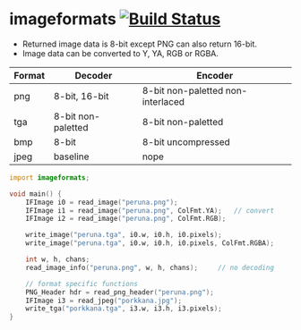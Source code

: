 # imageformats  [![Build Status](https://travis-ci.org/lgvz/imageformats.svg)](https://travis-ci.org/lgvz/imageformats)

- Returned image data is 8-bit except PNG can also return 16-bit.
- Image data can be converted to Y, YA, RGB or RGBA.

| Format | Decoder            | Encoder                           |
| ---    | ---                | ---                               |
| png    | 8-bit, 16-bit      | 8-bit non-paletted non-interlaced |
| tga    | 8-bit non-paletted | 8-bit non-paletted                |
| bmp    | 8-bit              | 8-bit uncompressed                |
| jpeg   | baseline           | nope                              |

```D
import imageformats;

void main() {
    IFImage i0 = read_image("peruna.png");
    IFImage i1 = read_image("peruna.png", ColFmt.YA);   // convert
    IFImage i2 = read_image("peruna.png", ColFmt.RGB);

    write_image("peruna.tga", i0.w, i0.h, i0.pixels);
    write_image("peruna.tga", i0.w, i0.h, i0.pixels, ColFmt.RGBA);

    int w, h, chans;
    read_image_info("peruna.png", w, h, chans);     // no decoding

    // format specific functions
    PNG_Header hdr = read_png_header("peruna.png");
    IFImage i3 = read_jpeg("porkkana.jpg");
    write_tga("porkkana.tga", i3.w, i3.h, i3.pixels);
}
```
